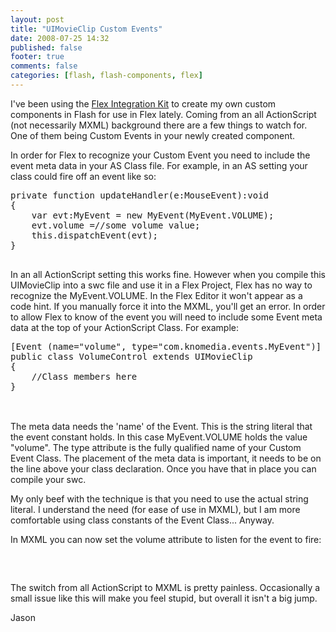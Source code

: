 ```yaml
---
layout: post
title: "UIMovieClip Custom Events"
date: 2008-07-25 14:32
published: false
footer: true
comments: false
categories: [flash, flash-components, flex]
---
```


I've been using the <a href="http://www.adobe.com/cfusion/exchange/index.cfm?event=extensionDetail&amp;loc=en_us&amp;extid=1273018">Flex Integration Kit</a> to create my own custom components in Flash for use in Flex lately.  Coming from an all ActionScript (not necessarily MXML) background there are a few things to watch for.  One of them being Custom Events in your newly created component.

In order for Flex to recognize your Custom Event you need to include the event meta data in your AS Class file.  For example, in an AS setting your class could fire off an event like so:

<pre lang="actionscript">
private function updateHandler(e:MouseEvent):void
{
    var evt:MyEvent = new MyEvent(MyEvent.VOLUME);
    evt.volume =//some volume value;
    this.dispatchEvent(evt);
}

</pre>

In an all ActionScript setting this works fine.  However when you compile this UIMovieClip into a swc file and use it in a Flex Project, Flex has no way to recognize the MyEvent.VOLUME.  In the Flex Editor it won't appear as a code hint.  If you manually force it into the MXML, you'll get an error.  In order to allow Flex to know of the event you will need to include some Event meta data at the top of your ActionScript Class.   For example:

<pre lang="actionscript">
[Event (name="volume", type="com.knomedia.events.MyEvent")]
public class VolumeControl extends UIMovieClip
{
    //Class members here
}

</pre>
<br />
The meta data needs the 'name' of the Event.  This is the string literal that the event constant holds.  In this case MyEvent.VOLUME holds the value "volume".  The type attribute is the fully qualified name of your Custom Event Class.  The placement of the meta data is important, it needs to be on the line above your class declaration.  Once you have that in place you can compile your swc.

My only beef with the technique is that you need to use the actual string literal.  I understand the need (for ease of use in MXML), but I am more comfortable using class constants of the Event Class... Anyway.

In MXML you can now set the volume attribute to listen for the event to fire:

<pre lang="mxml">
<swc:VolumeControl id="vol" volume="{volumeHandler(event);}" />

</pre>

The switch from all ActionScript to MXML is pretty painless.  Occasionally a small issue like this will make you feel stupid, but overall it isn't a big jump.

Jason
